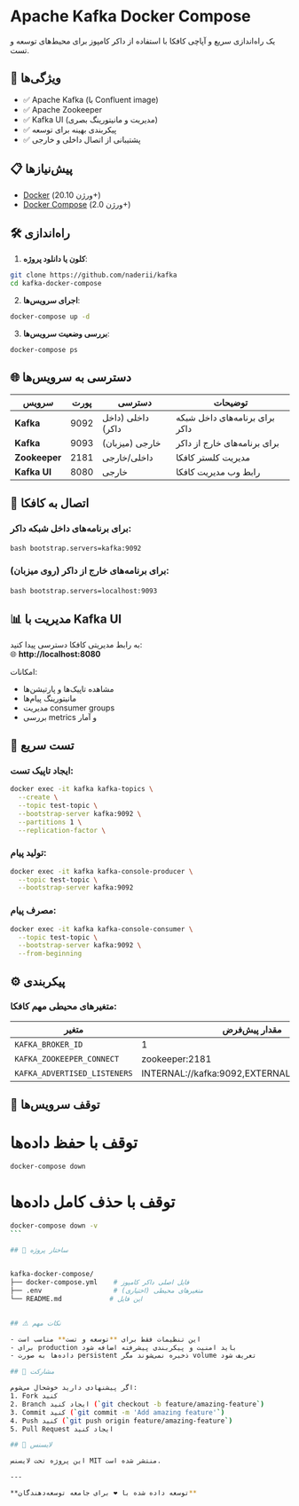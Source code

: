# Apache Kafka Docker Compose

یک راه‌اندازی سریع و آپاچی کافکا با استفاده از داکر کامپوز برای محیط‌های توسعه و تست.

## 🚀 ویژگی‌ها

- ✅ Apache Kafka (با Confluent image)
- ✅ Apache Zookeeper
- ✅ Kafka UI (مدیریت و مانیتورینگ بصری)
- ✅ پیکربندی بهینه برای توسعه
- ✅ پشتیبانی از اتصال داخلی و خارجی

## 📋 پیش‌نیازها

- [Docker](https://docs.docker.com/get-docker/) (ورژن 20.10+)
- [Docker Compose](https://docs.docker.com/compose/install/) (ورژن 2.0+)

## 🛠️ راه‌اندازی

1. **کلون یا دانلود پروژه**:

```bash
git clone https://github.com/naderii/kafka
cd kafka-docker-compose
```

2. **اجرای سرویس‌ها**:

```bash
docker-compose up -d
```

3. **بررسی وضعیت سرویس‌ها**:

```bash
docker-compose ps
```

## 🌐 دسترسی به سرویس‌ها

| سرویس        | پورت    | دسترسی              | توضیحات                     |
|-------------|---------|---------------------|----------------------------|
| **Kafka**   | 9092    | داخلی (داخل داکر)   | برای برنامه‌های داخل شبکه داکر |
| **Kafka**   | 9093    | خارجی (میزبان)      | برای برنامه‌های خارج از داکر  |
| **Zookeeper** | 2181   | داخلی/خارجی         | مدیریت کلستر کافکا          |
| **Kafka UI** | 8080   | خارجی               | رابط وب مدیریت کافکا        |

## 🔌 اتصال به کافکا

### برای برنامه‌های داخل شبکه داکر:
‍‍‍```bash
bootstrap.servers=kafka:9092
‍‍‍```

### برای برنامه‌های خارج از داکر (روی میزبان):
‍‍‍```bash
bootstrap.servers=localhost:9093
‍‍‍```

## 📊 مدیریت با Kafka UI

به رابط مدیریتی کافکا دسترسی پیدا کنید:  
🌐 **http://localhost:8080**

امکانات:
- مشاهده تاپیک‌ها و پارتیشن‌ها
- مانیتورینگ پیام‌ها
- مدیریت consumer groups
- بررسی metrics و آمار

## 🧪 تست سریع

### ایجاد تاپیک تست:

```bash
docker exec -it kafka kafka-topics \
  --create \
  --topic test-topic \
  --bootstrap-server kafka:9092 \
  --partitions 1 \
  --replication-factor \
  ```

### تولید پیام:

```bash
docker exec -it kafka kafka-console-producer \
  --topic test-topic \
  --bootstrap-server kafka:9092
  ```

### مصرف پیام:
```bash
docker exec -it kafka kafka-console-consumer \
  --topic test-topic \
  --bootstrap-server kafka:9092 \
  --from-beginning
  ```

## ⚙️ پیکربندی

### متغیرهای محیطی مهم کافکا:

| متغیر | مقدار پیش‌فرض | توضیحات |
|-------|---------------|---------|
| `KAFKA_BROKER_ID` | 1 | شناسه بروکر |
| `KAFKA_ZOOKEEPER_CONNECT` | zookeeper:2181 | آدرس زوکیپر |
| `KAFKA_ADVERTISED_LISTENERS` | INTERNAL://kafka:9092,EXTERNAL://localhost:9093 | لیست‌کننده‌ها |

## 🛑 توقف سرویس‌ها


# توقف با حفظ داده‌ها
```bash
docker-compose down
```
# توقف با حذف کامل داده‌ها
```bash
docker-compose down -v
‍‍‍```

## 📁 ساختار پروژه

‍‍‍
kafka-docker-compose/
├── docker-compose.yml    # فایل اصلی داکر کامپوز
├── .env                  # متغیرهای محیطی (اختیاری)
└── README.md            # این فایل
‍‍‍

## ⚠️ نکات مهم

- این تنظیمات فقط برای **توسعه و تست** مناسب است
- برای production باید امنیت و پیکربندی پیشرفته اضافه شود
- داده‌ها به صورت persistent ذخیره نمی‌شوند مگر volume تعریف شود

## 🤝 مشارکت

اگر پیشنهادی دارید خوشحال می‌شوم:
1. Fork کنید
2. Branch ایجاد کنید (`git checkout -b feature/amazing-feature`)
3. Commit کنید (`git commit -m 'Add amazing feature'`)
4. Push کنید (`git push origin feature/amazing-feature`)
5. Pull Request ایجاد کنید

## 📜 لایسنس

این پروژه تحت لایسنس MIT منتشر شده است.

---

**توسعه داده شده با ❤️ برای جامعه توسعه‌دهندگان**